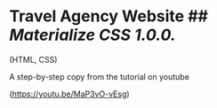 

# Travel Agency Website ## *Materialize CSS 1.0.0.*
(HTML, CSS)

A step-by-step copy from the tutorial on youtube

(https://youtu.be/MaP3vO-vEsg)
